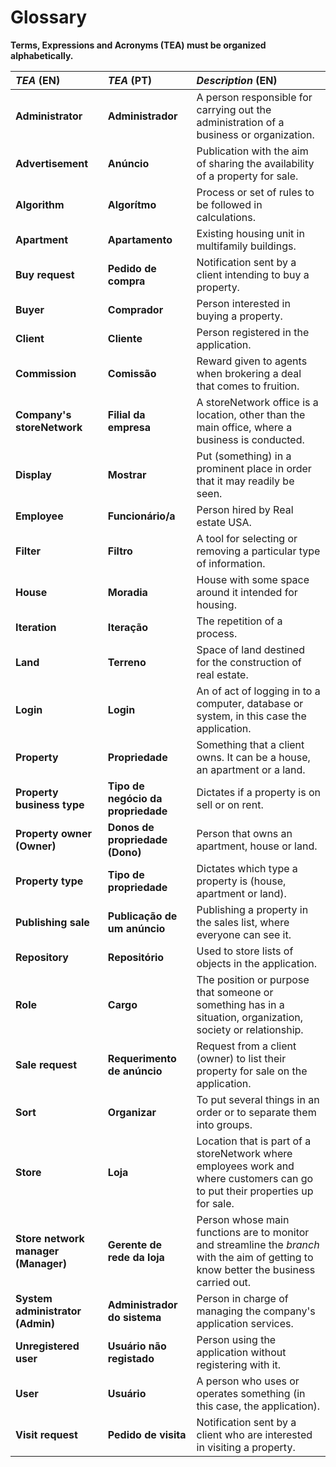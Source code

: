 # Glossary

**Terms, Expressions and Acronyms (TEA) must be organized alphabetically.**


| **_TEA_** (EN)                      | **_TEA_** (PT)                     | **_Description_** (EN)                                                                                                                  |                                       
|:------------------------------------|:-----------------------------------|:----------------------------------------------------------------------------------------------------------------------------------------|
| **Administrator**                   | **Administrador**                  | A person responsible for carrying out the administration of a business or organization.                                                 |
| **Advertisement**                   | **Anúncio**                        | Publication with the aim of sharing the availability of a property for sale.                                                            |
| **Algorithm**                       | **Algorítmo**                      | Process or set of rules to be followed in calculations.                                                                                 |
| **Apartment**                       | **Apartamento**                    | Existing housing unit in multifamily buildings.                                                                                         |
| **Buy request**                     | **Pedido de compra**               | Notification sent by a client intending to buy a property.                                                                              |
| **Buyer**                           | **Comprador**                      | Person interested in buying a property.                                                                                                 |
| **Client**                          | **Cliente**                        | Person registered in the application.                                                                                                   |
| **Commission**                      | **Comissão**                       | Reward given to agents when brokering a deal that comes to fruition.                                                                    |
| **Company's storeNetwork**          | **Filial da empresa**              | A storeNetwork office is a location, other than the main office, where a business is conducted.                                         |
| **Display**                         | **Mostrar**                        | Put (something) in a prominent place in order that it may readily be seen.                                                              |
| **Employee**                        | **Funcionário/a**                  | Person hired by Real estate USA.                                                                                                        |
| **Filter**                          | **Filtro**                         | A tool for selecting or removing a particular type of information.                                                                      |
| **House**                           | **Moradia**                        | House with some space around it intended for housing.                                                                                   |
| **Iteration**                       | **Iteração**                       | The repetition of a process.                                                                                                            |
| **Land**                            | **Terreno**                        | Space of land destined for the construction of real estate.                                                                             |
| **Login**                           | **Login**                          | An of act of logging in to a computer, database or system, in this case the application.                                                |
| **Property**                        | **Propriedade**                    | Something that a client owns. It can be a house, an apartment or a land.                                                                |
| **Property business type**          | **Tipo de negócio da propriedade** | Dictates if a property is on sell or on rent.                                                                                           |
| **Property owner (Owner)**          | **Donos de propriedade (Dono)**    | Person that owns an apartment, house or land.                                                                                           |
| **Property type**                   | **Tipo de propriedade**            | Dictates which type a property is (house, apartment or land).                                                                           |
| **Publishing sale**                 | **Publicação de um anúncio**       | Publishing a property in the sales list, where everyone can see it.                                                                     | 
| **Repository**                      | **Repositório**                    | Used to store lists of objects in the application.                                                                                      |
| **Role**                            | **Cargo**                          | The position or purpose that someone or something has in a situation, organization, society or relationship.                            |
| **Sale request**                    | **Requerimento de anúncio**        | Request from a client (owner) to list their property for sale on the application.                                                       |
| **Sort**                            | **Organizar**                      | To put several things in an order or to separate them into groups.                                                                      |
| **Store**                           | **Loja**                           | Location that is part of a storeNetwork where employees work and where customers can go to put their properties up for sale.            |
| **Store network manager (Manager)** | **Gerente de rede da loja**        | Person whose main functions are to monitor and streamline the _branch_ with the aim of getting to know better the business carried out. |
| **System administrator (Admin)**    | **Administrador do sistema**       | Person in charge of managing the company's application services.                                                                        |
| **Unregistered user**               | **Usuário não registado**          | Person using the application without registering with it.                                                                               |
| **User**                            | **Usuário**                        | A person who uses or operates something (in this case, the application).                                                                |
| **Visit request**                   | **Pedido de visita**               | Notification sent by a client who are interested in visiting a property.                                                                |







